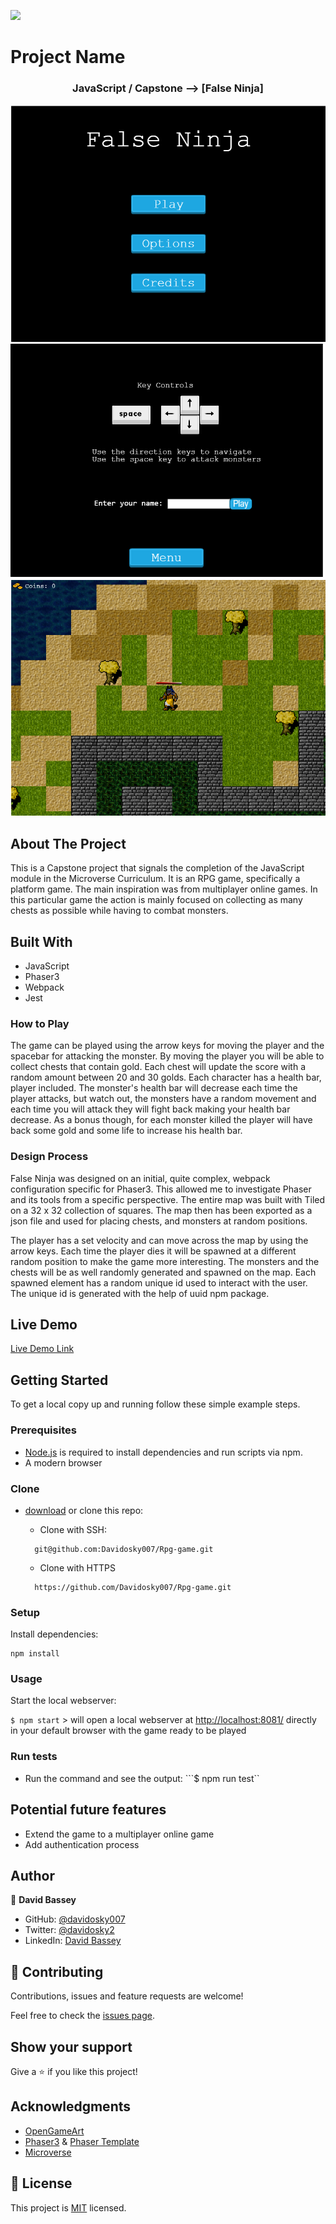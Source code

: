 ![](https://img.shields.io/badge/Microverse-blueviolet)

# Project Name

  <h3 align="center">JavaScript / Capstone --> [False Ninja]</h3>

![screenshot](./assets/Screenshot1.png)
![screenshot](./assets/Screenshot2.png)
![screenshot](./assets/Screenshot3.png)

<!-- ABOUT THE PROJECT -->
## About The Project

This is a Capstone project that signals the completion of the JavaScript module in the Microverse Curriculum.
It is an RPG game, specifically a platform game. The main inspiration was from multiplayer online games.
In this particular game the action is mainly focused on collecting as many chests as possible while having to combat monsters.

## Built With

* JavaScript
* Phaser3
* Webpack
* Jest

### How to Play

The game can be played using the arrow keys for moving the player and the spacebar for attacking the monster.
By moving the player you will be able to collect chests that contain gold. Each chest will update the score with a random amount between 20 and 30 golds.
Each character has a health bar, player included. The monster's health bar will decrease each time the player attacks, but watch out, the monsters have a random movement and each time you will attack they will fight back making your health bar decrease.
As a bonus though, for each monster killed the player will have back some gold and some life to increase his health bar.

### Design Process

False Ninja was designed on an initial, quite complex, webpack configuration specific for Phaser3. This allowed me to investigate Phaser and its tools from a specific perspective. The entire map was built with Tiled on a 32 x 32 collection of squares. The map then has been exported as a json file and used for placing chests, and monsters at random positions.

The player has a set velocity and can move across the map by using the arrow keys. Each time the player dies it will be spawned at a different random position to make the game more interesting. The monsters and the chests will be as well randomly generated and spawned on the map. Each spawned element has a random unique id used to interact with the user. The unique id is generated with the help of uuid npm package.

## Live Demo

[Live Demo Link](https://livedemo.com)

## Getting Started

To get a local copy up and running follow these simple example steps.

### Prerequisites

* [Node.js](https://nodejs.org/) is required to install dependencies and run scripts via npm.
* A modern browser

### Clone

* [download](https://github.com/Davidosky007/Rpg-game/archive/refs/heads/feature-1.zip) or clone this repo:
  * Clone with SSH:

  ```
    git@github.com:Davidosky007/Rpg-game.git
  ```

  * Clone with HTTPS

  ```
    https://github.com/Davidosky007/Rpg-game.git

### Setup

Install dependencies:

```
npm install
```

### Usage

Start the local webserver:

```$ npm start``` > will open a local webserver at <http://localhost:8081/> directly in your default browser with the game ready to be played

### Run tests

* Run the command and see the output:
```$ npm run test``


## Potential future features

* Extend the game to a multiplayer online game
* Add authentication process


## Author

👤 **David Bassey**

* GitHub: [@davidosky007](https://github.com/davidosky007)
* Twitter: [@davidosky2](https://twitter.com/Davidosky2)
* LinkedIn: [David Bassey](https://www.linkedin.com/in/david-bassey-akan/)

## :handshake: Contributing

Contributions, issues and feature requests are welcome!

Feel free to check the [issues page](https://github.com/Davidosky007/Rpg-game/issues).

## Show your support

Give a :star: if you like this project!

## Acknowledgments

* [OpenGameArt](https://opengameart.org/)
* [Phaser3](https://phaser.io/phaser3) & [Phaser Template](https://github.com/photonstorm/phaser3-project-template)
* [Microverse](https://www.microverse.org/)

## 📝 License

This project is [MIT](lic.url) licensed.
